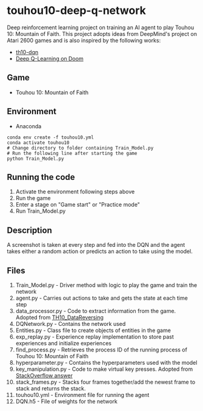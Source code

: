 # touhou10-deep-q-network
Deep reinforcement learning project on training an AI agent to play Touhou 10: Mountain of Faith. This project adopts ideas from DeepMind's project on Atari 2600 games and is also inspired by the following works:

* [th10-dqn](https://github.com/actumn/touhou10-dqn)
* [Deep Q-Learning on Doom](https://github.com/simoninithomas/Deep_reinforcement_learning_Course/blob/master/Deep%20Q%20Learning/Doom/Deep%20Q%20learning%20with%20Doom.ipynb)

## Game
* Touhou 10: Mountain of Faith

## Environment
* Anaconda

```
conda env create -f touhou10.yml
conda activate touhou10
# Change directory to folder containing Train_Model.py
# Run the following line after starting the game
python Train_Model.py
```
## Running the code
1. Activate the environment following steps above
2. Run the game
3. Enter a stage on "Game start" or "Practice mode"
4. Run Train_Model.py

## Description
A screenshot is taken at every step and fed into the DQN and the agent takes either a random action or predicts an action to take using the model.

## Files
1. Train_Model.py - Driver method with logic to play the game and train the network
2. agent.py - Carries out actions to take and gets the state at each time step
3. data_processor.py - Code to extract information from the game. Adopted from [TH10_DataReversing](https://github.com/binvec/TH10_DataReversing)
4. DQNetwork.py - Contains the network used 
5. Entities.py - Class file to create objects of entities in the game
6. exp_replay.py - Experience replay implementation to store past experiences and initialize experiences
7. find_process.py - Retrieves the process ID of the running process of Touhou 10: Mountain of Faith
8. hyperparameter.py - Contains the hyperparameters used with the model
9. key_manipulation.py - Code to make virtual key presses. Adopted from [StackOverflow answer](https://stackoverflow.com/questions/13564851/how-to-generate-keyboard-events-in-python)
10. stack_frames.py - Stacks four frames together/add the newest frame to stack and returns the stack.
11. touhou10.yml - Environment file for running the agent
12. DQN.h5 - File of weights for the network
